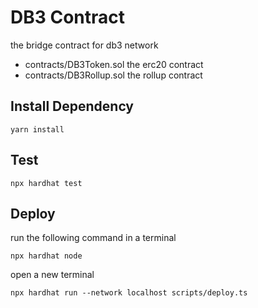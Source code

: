 # DB3 Contract

the bridge contract for db3 network

* contracts/DB3Token.sol the erc20 contract
* contracts/DB3Rollup.sol the rollup contract

## Install Dependency

```
yarn install
```

## Test

```
npx hardhat test
```

## Deploy

run the following command in a terminal

```
npx hardhat node
```

open a new terminal

```
npx hardhat run --network localhost scripts/deploy.ts
```

